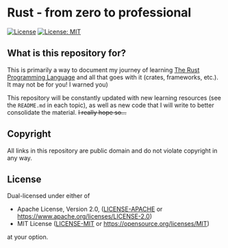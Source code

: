 # Rust - from zero to professional

[![License](https://img.shields.io/badge/License-Apache%202.0-blue.svg)](https://opensource.org/licenses/Apache-2.0)
[![License: MIT](https://img.shields.io/badge/License-MIT-yellow.svg)](https://opensource.org/licenses/MIT)

## What is this repository for?

This is primarily a way to document my journey of learning [The Rust Programming Language](https://github.com/rust-lang/rust) and all that goes with it (crates, frameworks, etc.). It may not be for you! I warned you)

This repository will be constantly updated with new learning resources (see the `README.md` in each topic), as well as new code that I will write to better consolidate the material. ~~I really hope so...~~

## Copyright

All links in this repository are public domain and do not violate copyright in any way.

## License

Dual-licensed under either of

- Apache License, Version 2.0, ([LICENSE-APACHE](/LICENSE-APACHE) or https://www.apache.org/licenses/LICENSE-2.0)
- MIT License ([LICENSE-MIT](/LICENSE-MIT) or https://opensource.org/licenses/MIT)

at your option.
